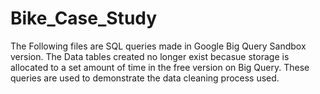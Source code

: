 # Bike_Case_Study
The Following files are SQL queries made in Google Big Query Sandbox version. The Data tables created no longer exist becasue storage is allocated to a set amount of time in the free version on Big Query. These queries are used to demonstrate the data cleaning process used.
